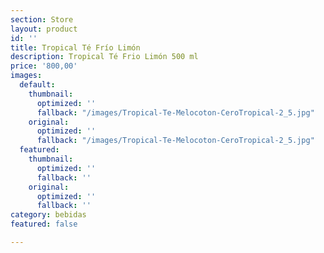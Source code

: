 ```yaml
---
section: Store
layout: product
id: ''
title: Tropical Té Frío Limón
description: Tropical Té Frio Limón 500 ml
price: '800,00'
images:
  default:
    thumbnail:
      optimized: ''
      fallback: "/images/Tropical-Te-Melocoton-CeroTropical-2_5.jpg"
    original:
      optimized: ''
      fallback: "/images/Tropical-Te-Melocoton-CeroTropical-2_5.jpg"
  featured:
    thumbnail:
      optimized: ''
      fallback: ''
    original:
      optimized: ''
      fallback: ''
category: bebidas
featured: false

---
```

